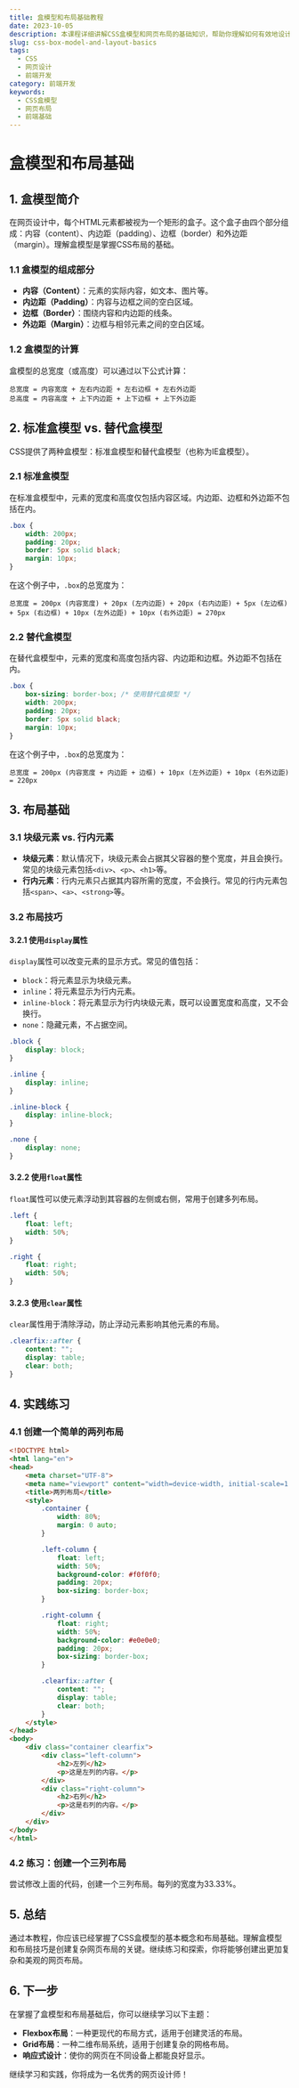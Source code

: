```yaml
---
title: 盒模型和布局基础教程
date: 2023-10-05
description: 本课程详细讲解CSS盒模型和网页布局的基础知识，帮助你理解如何有效地设计和布局网页元素。
slug: css-box-model-and-layout-basics
tags:
  - CSS
  - 网页设计
  - 前端开发
category: 前端开发
keywords:
  - CSS盒模型
  - 网页布局
  - 前端基础
---
```


# 盒模型和布局基础

## 1. 盒模型简介

在网页设计中，每个HTML元素都被视为一个矩形的盒子。这个盒子由四个部分组成：内容（content）、内边距（padding）、边框（border）和外边距（margin）。理解盒模型是掌握CSS布局的基础。

### 1.1 盒模型的组成部分

- **内容（Content）**：元素的实际内容，如文本、图片等。
- **内边距（Padding）**：内容与边框之间的空白区域。
- **边框（Border）**：围绕内容和内边距的线条。
- **外边距（Margin）**：边框与相邻元素之间的空白区域。

### 1.2 盒模型的计算

盒模型的总宽度（或高度）可以通过以下公式计算：

```
总宽度 = 内容宽度 + 左右内边距 + 左右边框 + 左右外边距
总高度 = 内容高度 + 上下内边距 + 上下边框 + 上下外边距
```

## 2. 标准盒模型 vs. 替代盒模型

CSS提供了两种盒模型：标准盒模型和替代盒模型（也称为IE盒模型）。

### 2.1 标准盒模型

在标准盒模型中，元素的宽度和高度仅包括内容区域。内边距、边框和外边距不包括在内。

```css
.box {
    width: 200px;
    padding: 20px;
    border: 5px solid black;
    margin: 10px;
}
```

在这个例子中，`.box`的总宽度为：

```
总宽度 = 200px (内容宽度) + 20px (左内边距) + 20px (右内边距) + 5px (左边框) + 5px (右边框) + 10px (左外边距) + 10px (右外边距) = 270px
```

### 2.2 替代盒模型

在替代盒模型中，元素的宽度和高度包括内容、内边距和边框。外边距不包括在内。

```css
.box {
    box-sizing: border-box; /* 使用替代盒模型 */
    width: 200px;
    padding: 20px;
    border: 5px solid black;
    margin: 10px;
}
```

在这个例子中，`.box`的总宽度为：

```
总宽度 = 200px (内容宽度 + 内边距 + 边框) + 10px (左外边距) + 10px (右外边距) = 220px
```

## 3. 布局基础

### 3.1 块级元素 vs. 行内元素

- **块级元素**：默认情况下，块级元素会占据其父容器的整个宽度，并且会换行。常见的块级元素包括`<div>`、`<p>`、`<h1>`等。
- **行内元素**：行内元素只占据其内容所需的宽度，不会换行。常见的行内元素包括`<span>`、`<a>`、`<strong>`等。

### 3.2 布局技巧

#### 3.2.1 使用`display`属性

`display`属性可以改变元素的显示方式。常见的值包括：

- `block`：将元素显示为块级元素。
- `inline`：将元素显示为行内元素。
- `inline-block`：将元素显示为行内块级元素，既可以设置宽度和高度，又不会换行。
- `none`：隐藏元素，不占据空间。

```css
.block {
    display: block;
}

.inline {
    display: inline;
}

.inline-block {
    display: inline-block;
}

.none {
    display: none;
}
```

#### 3.2.2 使用`float`属性

`float`属性可以使元素浮动到其容器的左侧或右侧，常用于创建多列布局。

```css
.left {
    float: left;
    width: 50%;
}

.right {
    float: right;
    width: 50%;
}
```

#### 3.2.3 使用`clear`属性

`clear`属性用于清除浮动，防止浮动元素影响其他元素的布局。

```css
.clearfix::after {
    content: "";
    display: table;
    clear: both;
}
```

## 4. 实践练习

### 4.1 创建一个简单的两列布局

```html
<!DOCTYPE html>
<html lang="en">
<head>
    <meta charset="UTF-8">
    <meta name="viewport" content="width=device-width, initial-scale=1.0">
    <title>两列布局</title>
    <style>
        .container {
            width: 80%;
            margin: 0 auto;
        }

        .left-column {
            float: left;
            width: 50%;
            background-color: #f0f0f0;
            padding: 20px;
            box-sizing: border-box;
        }

        .right-column {
            float: right;
            width: 50%;
            background-color: #e0e0e0;
            padding: 20px;
            box-sizing: border-box;
        }

        .clearfix::after {
            content: "";
            display: table;
            clear: both;
        }
    </style>
</head>
<body>
    <div class="container clearfix">
        <div class="left-column">
            <h2>左列</h2>
            <p>这是左列的内容。</p>
        </div>
        <div class="right-column">
            <h2>右列</h2>
            <p>这是右列的内容。</p>
        </div>
    </div>
</body>
</html>
```

### 4.2 练习：创建一个三列布局

尝试修改上面的代码，创建一个三列布局。每列的宽度为33.33%。

## 5. 总结

通过本教程，你应该已经掌握了CSS盒模型的基本概念和布局基础。理解盒模型和布局技巧是创建复杂网页布局的关键。继续练习和探索，你将能够创建出更加复杂和美观的网页布局。

## 6. 下一步

在掌握了盒模型和布局基础后，你可以继续学习以下主题：

- **Flexbox布局**：一种更现代的布局方式，适用于创建灵活的布局。
- **Grid布局**：一种二维布局系统，适用于创建复杂的网格布局。
- **响应式设计**：使你的网页在不同设备上都能良好显示。

继续学习和实践，你将成为一名优秀的网页设计师！